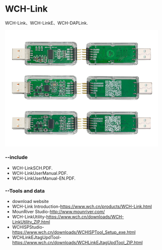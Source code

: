 # WCH-Link
WCH-Link、WCH-LinkE、WCH-DAPLink.

<img src="Link.png" alt="Link" style="zoom:50%;" />

### --include
* WCH-LinkSCH.PDF.
* WCH-LinkUserManual.PDF.
* WCH-LinkUserManual-EN.PDF.

### --Tools and data
* download website 
* WCH-Link Introduction-https://www.wch.cn/products/WCH-Link.html
* MounRiver Studio-http://www.mounriver.com/
* WCH-LinkUtility-https://www.wch.cn/downloads/WCH-LinkUtility_ZIP.html
* WCHISPStudio-https://www.wch.cn/downloads/WCHISPTool_Setup_exe.html
* WCHLinkEJtagUpdTool-https://www.wch.cn/downloads/WCHLinkEJtagUpdTool_ZIP.html
